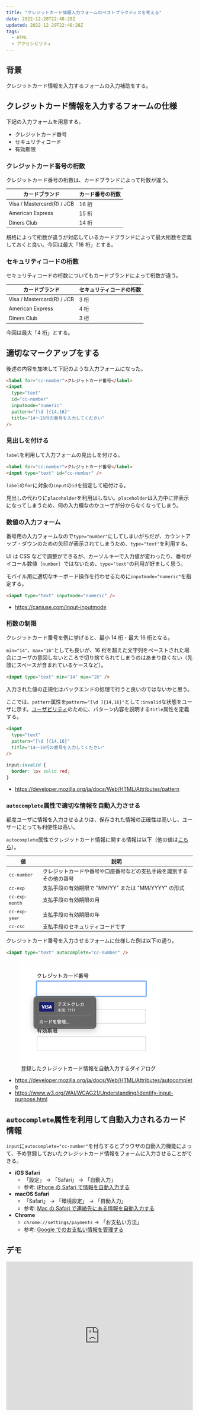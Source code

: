 ```yaml
---
title: "クレジットカード情報入力フォームのベストプラクティスを考える"
date: 2022-12-28T22:48:28Z
updated: 2022-12-29T22:48:28Z
tags:
  - HTML
  - アクセシビリティ
---
```


## 背景

クレジットカード情報を入力するフォームの入力補助をする。

## クレジットカード情報を入力するフォームの仕様

下記の入力フォームを用意する。

- クレジットカード番号
- セキュリティコード
- 有効期限

### クレジットカード番号の桁数

クレジットカード番号の桁数は、カードブランドによって桁数が違う。

| カードブランド             | カード番号の桁数 |
| -------------------------- | ---------------- |
| Visa / Mastercard(R) / JCB | 16 桁            |
| American Express           | 15 桁            |
| Diners Club                | 14 桁            |

規格によって桁数が違うが対応しているカードブランドによって最大桁数を定義しておくと良い。今回は最大「16 桁」とする。

### セキュリティコードの桁数

セキュリティコードの桁数についてもカードブランドによって桁数が違う。

| カードブランド             | セキュリティコードの桁数 |
| -------------------------- | ------------------------ |
| Visa / Mastercard(R) / JCB | 3 桁                     |
| American Express           | 4 桁                     |
| Diners Club                | 3 桁                     |

今回は最大「4 桁」とする。

## 適切なマークアップをする

後述の内容を加味して下記のような入力フォームになった。

```html
<label for="cc-number">クレジットカード番号</label>
<input
  type="text"
  id="cc-number"
  inputmode="numeric"
  pattern="[\d ]{14,16}"
  title="14〜16桁の番号を入力してください"
/>
```

### 見出しを付ける

`label`を利用して入力フォームの見出しを付ける。

```html
<label for="cc-number">クレジットカード番号</label>
<input type="text" id="cc-number" />
```

`label`の`for`に対象の`input`の`id`を指定して紐付ける。

見出しの代わりに`placeholder`を利用はしない。`placeholder`は入力中に非表示になってしまうため、何の入力欄なのかユーザが分からなくなってしまう。

### 数値の入力フォーム

番号用の入力フォームなので`type="number"`にしてしまいがちだが、カウントアップ・ダウンのための矢印が表示されてしまうため、`type="text"`を利用する。

UI は CSS などで調整ができるが、カーソルキーで入力値が変わったり、番号がイコール数値（`number`）ではないため、`type="text"`の利用が好ましく思う。

モバイル用に適切なキーボード操作を行わせるために`inputmode="numeric"`を指定する。

```html
<input type="text" inputmode="numeric" />
```

- https://caniuse.com/input-inputmode

### 桁数の制限

クレジットカード番号を例に挙げると、最小 14 桁・最大 16 桁となる。

`min="14"`、`max="16"`としても良いが、16 桁を超えた文字列をペーストされた場合にユーザの意図しないところで切り捨てられてしまうのはあまり良くない（先頭にスペースが含まれているケースなど）。

```html
<input type="text" min="14" max="16" />
```

入力された値の正規化はバックエンドの処理で行うと良いのではないかと思う。

ここでは、`pattern`属性を`pattern="[\d ]{14,16}"`として`:invalid`な状態をユーザに示す。[ユーザビリティ](https://developer.mozilla.org/ja/docs/Web/HTML/Attributes/pattern#%E3%83%A6%E3%83%BC%E3%82%B6%E3%83%BC%E3%83%93%E3%83%AA%E3%83%86%E3%82%A3)のために、パターン内容を説明する`title`属性を定義する。

```html
<input
  type="text"
  pattern="[\d ]{14,16}"
  title="14〜16桁の番号を入力してください"
/>
```

```css
input:invalid {
  border: 1px solid red;
}
```

- https://developer.mozilla.org/ja/docs/Web/HTML/Attributes/pattern

### `autocomplete`属性で適切な情報を自動入力させる

都度ユーザに情報を入力させるよりは、保存された情報の正確性は高いし、ユーザーにとっても利便性は高い。

`autocomplete`属性でクレジットカード情報に関する情報は以下（他の値は[こちら](https://developer.mozilla.org/ja/docs/Web/HTML/Attributes/autocomplete#%E5%80%A4)）。

| 値             | 説明                                                                 |
| -------------- | -------------------------------------------------------------------- |
| `cc-number`    | クレジットカードや番号や口座番号などの支払手段を識別するその他の番号 |
| `cc-exp`       | 支払手段の有効期限で "MM/YY" または "MM/YYYY" の形式                 |
| `cc-exp-month` | 支払手段の有効期限の月                                               |
| `cc-exp-year`  | 支払手段の有効期限の年                                               |
| `cc-csc`       | 支払手段のセキュリティコードです                                     |

クレジットカード番号を入力させるフォームに仕様した例は以下の通り。

```html
<input type="text" autocomplete="cc-number" />
```

<figure>
  <img src="/images/autocomplete-input-creditcard-chrome.png" alt="">
  <figcaption>登録したクレジットカード情報を自動入力するダイアログ</figcaption>
</figure>

- https://developer.mozilla.org/ja/docs/Web/HTML/Attributes/autocomplete
- https://www.w3.org/WAI/WCAG21/Understanding/identify-input-purpose.html

## `autocomplete`属性を利用して自動入力されるカード情報

`input`に`autocomplete="cc-number"`を付与するとブラウザの自動入力機能によって、予め登録しておいたクレジットカード情報をフォームに入力させることができる。

- **iOS Safari**
  - 「設定」 → 「Safari」 → 「自動入力」
  - 参考: [iPhone の Safari で情報を自動入力する](https://support.apple.com/ja-jp/guide/iphone/iphccfb450b7/ios)
- **macOS Safari**
  - 「Safari」 → 「環境設定」 → 「自動入力」
  - 参考: [Mac の Safari で連絡先にある情報を自動入力する](https://support.apple.com/ja-jp/guide/safari/ibrwa6be5a8e/mac)
- **Chrome**
  - `chrome://settings/payments` → 「お支払い方法」
  - 参考: [Google でのお支払い情報を管理する](https://support.google.com/accounts/answer/9244912?hl=ja)

## デモ

<iframe height="400" style="width: 100%;" scrolling="no" title="input autocomplete (Simplify payment forms)" src="https://codepen.io/hiro0218/embed/jOpWWGG?default-tab=result&theme-id=light" frameborder="no" loading="lazy" allowtransparency="true" allowfullscreen="true">
  See the Pen <a href="https://codepen.io/hiro0218/pen/jOpWWGG">
  input autocomplete (Simplify payment forms)</a> by hiro (<a href="https://codepen.io/hiro0218">@hiro0218</a>)
  on <a href="https://codepen.io">CodePen</a>.
</iframe>

